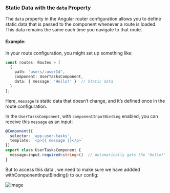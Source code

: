 
### Static Data with the `data` Property
The `data` property in the Angular router configuration allows you to define static data that is passed to the component whenever a route is loaded. This data remains the same each time you navigate to that route.

#### Example:
In your route configuration, you might set up something like:
```typescript
const routes: Routes = [
  {
    path: 'users/:userId',
    component: UserTasksComponent,
    data: { message: 'Hello!' }  // Static data
  }
];
```
Here, `message` is static data that doesn’t change, and it’s defined once in the route configuration.

In the `UserTasksComponent`, with `componentInputBinding` enabled, you can receive this `message` as an input:
```typescript
@Component({
  selector: 'app-user-tasks',
  template: `<p>{{ message }}</p>`
})
export class UserTasksComponent {
  message=input.required<string>()  // Automatically gets the 'Hello!' message from the route data
}
```

But to access this data , we need to make sure we have addded withComponentInputBinding() to our config:

![image](https://github.com/user-attachments/assets/b7bb670f-ea81-4888-86e3-106cd97f4622)

